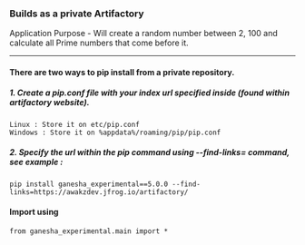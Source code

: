 ### Builds as a private Artifactory

Application Purpose - Will create a random number between 2, 100 and calculate all Prime numbers that come before it.

<hr>
        
#### There are two ways to pip install from a private repository.
##### 1. Create a pip.conf file with your index url specified inside (found within artifactory website). 
```
Linux : Store it on etc/pip.conf
Windows : Store it on %appdata%/roaming/pip/pip.conf
```

##### 2. Specify the url within the pip command using --find-links= command, see example : 
`pip install ganesha_experimental==5.0.0 --find-links=https://awakzdev.jfrog.io/artifactory/`

#### Import using
`from ganesha_experimental.main import *`
